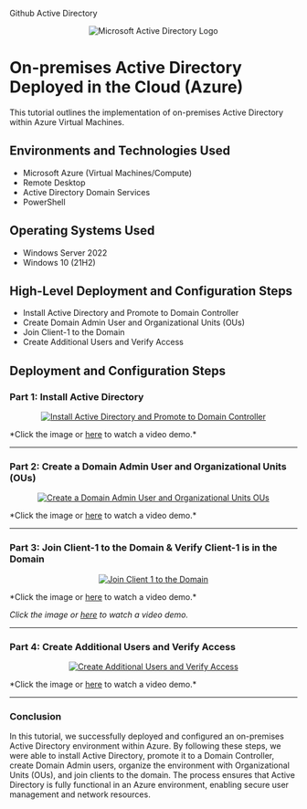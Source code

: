 Github
Active Directory 
<p align="center">
<img src="https://i.imgur.com/pU5A58S.png" alt="Microsoft Active Directory Logo"/>
</p>

<h1>On-premises Active Directory Deployed in the Cloud (Azure)</h1>
This tutorial outlines the implementation of on-premises Active Directory within Azure Virtual Machines.<br />



<h2>Environments and Technologies Used</h2>

- Microsoft Azure (Virtual Machines/Compute)
- Remote Desktop
- Active Directory Domain Services
- PowerShell

<h2>Operating Systems Used</h2>

- Windows Server 2022
- Windows 10 (21H2)

<h2>High-Level Deployment and Configuration Steps</h2>

- Install Active Directory and Promote to Domain Controller  
- Create Domain Admin User and Organizational Units (OUs)  
- Join Client-1 to the Domain  
- Create Additional Users and Verify Access  

<h2>Deployment and Configuration Steps</h2>

### Part 1: Install Active Directory
<p align="center">
  <a href="https://www.youtube.com/watch?v=dlEwCL-hk9M">
    <img src="https://img.youtube.com/vi/dlEwCL-hk9M/0.jpg" alt="Install Active Directory and Promote to Domain Controller"/>
  </a>
</p>
*Click the image or  <a href="https://www.youtube.com/watch?v=UUUWOnSBKMk">here</a> to watch a video demo.*

---

### Part 2: Create a Domain Admin User and Organizational Units (OUs)
<p align="center">
  <a href="https://www.youtube.com/watch?v=MLY4QmCw8rU">
    <img src="https://img.youtube.com/vi/MLY4QmCw8rU/0.jpg" alt="Create a Domain Admin User and Organizational Units OUs"/>
  </a>
</p>
*Click the image or  <a href="https://www.youtube.com/watch?v=5GXOyK23g5k">here</a> to watch a video demo.*
  

---

### Part 3: Join Client-1 to the Domain & Verify Client-1 is in the Domain
<p align="center">
  <a href="https://www.youtube.com/watch?v=0I8dOcsaoBM">
    <img src="https://img.youtube.com/vi/0I8dOcsaoBM/0.jpg" alt="Join Client 1 to the Domain"/>
  </a>
</p>
 *Click the image or  <a href="https://www.youtube.com/watch?v=SJ69Nu5aWxk">here</a> to watch a video demo.*

*Click the image or  <a href="https://www.youtube.com/watch?v=lgZW6ew3LAM">here</a> to watch a video demo.*

---

### Part 4: Create Additional Users and Verify Access
<p align="center">
  <a href="https://www.youtube.com/watch?v=Rsxgx2KKQYY">
    <img src="https://img.youtube.com/vi/Rsxgx2KKQYY/0.jpg" alt="Create Additional Users and Verify Access"/>
  </a>
</p> 
*Click the image or  <a href="https://www.youtube.com/watch?v=Rsxgx2KKQYY">here</a> to watch a video demo.*


---

### Conclusion

In this tutorial, we successfully deployed and configured an on-premises Active Directory environment within Azure. By following these steps, we were able to install Active Directory, promote it to a Domain Controller, create Domain Admin users, organize the environment with Organizational Units (OUs), and join clients to the domain. The process ensures that Active Directory is fully functional in an Azure environment, enabling secure user management and network resources.
